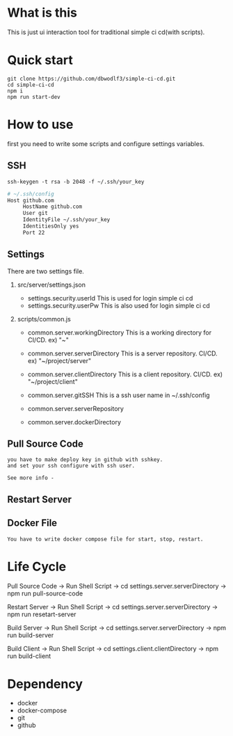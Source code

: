 # What is this
This is just ui interaction tool for traditional simple ci cd(with scripts).

# Quick start
```
git clone https://github.com/dbwodlf3/simple-ci-cd.git
cd simple-ci-cd
npm i
npm run start-dev
```

# How to use

first you need to write some scripts and configure settings variables.

## SSH
```ssh-keygen -t rsa -b 2048 -f ~/.ssh/your_key```

```sh
# ~/.ssh/config
Host github.com
     HostName github.com
     User git
     IdentityFile ~/.ssh/your_key
     IdentitiesOnly yes
     Port 22
```

## Settings

There are two settings file.

1. src/server/settings.json
	- settings.security.userId
		This is used for login simple ci cd
	- settings.security.userPw
		This is also used for login simple ci cd
	
1. scripts/common.js
	- common.server.workingDirectory
		This is a working directory for CI/CD. ex) "~"
	- common.server.serverDirectory
		This is a server repository. CI/CD. ex) "~/project/server"
	- common.server.clientDirectory
		This is a client repository. CI/CD. ex) "~/project/client"
	- common.server.gitSSH
		This is a ssh user name in ~/.ssh/config

	- common.server.serverRepository
	- common.server.dockerDirectory


## Pull Source Code
	you have to make deploy key in github with sshkey.
	and set your ssh configure with ssh user.

	See more info -

## Restart Server

## Docker File
	You have to write docker compose file for start, stop, restart.

# Life Cycle

Pull Source Code -> 
	Run Shell Script ->
		cd settings.server.serverDirectory ->
			npm run pull-source-code

Restart Server -> 
	Run Shell Script ->
		cd settings.server.serverDirectory ->
			npm run resetart-server

Build Server ->
	Run Shell Script ->
		cd settings.server.serverDirectory ->
			npm run build-server

Build Client ->
	Run Shell Script ->
		cd settings.client.clientDirectory ->
			npm run build-client

# Dependency

- docker
- docker-compose
- git
- github

